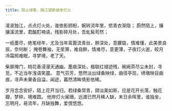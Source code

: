 ```yaml
---
title: 陌上绿桑，隔江望断彼岸灯火
---
```


凌波独江，点点灯火处，谁依影顾盼，婉转流年里，侬青衣渐隐；
蔚然陌上，攘攘溪流里，君酩酊喃语，残影碎月处，吾虬髯苟然；
             
一纸墨尽，绝笔经年，尤及当年鸾篦流青丝，醉深处，意朦胧，情难懂，此美景良辰，奈何断；
掩卷舞袖，无笙箫，难自醉，情难尽，意更薄，子夜灯火逝，皎月冷霜照难眠，寻梦境，老了天。
            
柴扉掩门，桃花香浸漫天通幽，墨痕深处，楹联红褪迹残，碗阙茶尽尘未封，寻觅，不近当年浅语笑靥。
意气芬芳，悠然淡出绿桑映绿，曲径亭现，绣墩映目曲痕，寻声未果香自溢，闻迹，暮然清眸倩影依稀。

岁月念念安好，陌上花开当归，若绿桑常青，撷淡美如斯，应是花开长落，触花瓣，梦碎，境难圆。
他岸灯火阑珊，远渡已然月稀人缺，末日余晖里，谁独坐，忘明月，易流年，月缺独舞，爱恨悠悠。